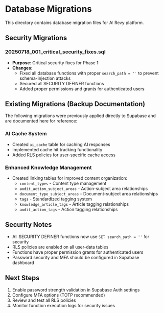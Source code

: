 # Database Migrations

This directory contains database migration files for AI Revy platform.

## Security Migrations

### 20250718_001_critical_security_fixes.sql
- **Purpose**: Critical security fixes for Phase 1
- **Changes**:
  - Fixed all database functions with proper `search_path = ''` to prevent schema-injection attacks
  - Secured all SECURITY DEFINER functions
  - Added proper permissions and grants for authenticated users
  
## Existing Migrations (Backup Documentation)

The following migrations were previously applied directly to Supabase and are documented here for reference:

### AI Cache System
- Created `ai_cache` table for caching AI responses
- Implemented cache hit tracking functionality
- Added RLS policies for user-specific cache access

### Enhanced Knowledge Management
- Created linking tables for improved content organization:
  - `content_types` - Content type management
  - `audit_action_subject_areas` - Action-subject area relationships
  - `document_type_subject_areas` - Document-subject area relationships
  - `tags` - Standardized tagging system
  - `knowledge_article_tags` - Article tagging relationships
  - `audit_action_tags` - Action tagging relationships

## Security Notes

- All SECURITY DEFINER functions now use `SET search_path = ''` for security
- RLS policies are enabled on all user-data tables
- Functions have proper permission grants for authenticated users
- Password security and MFA should be configured in Supabase dashboard

## Next Steps

1. Enable password strength validation in Supabase Auth settings
2. Configure MFA options (TOTP recommended)
3. Review and test all RLS policies
4. Monitor function execution logs for security issues